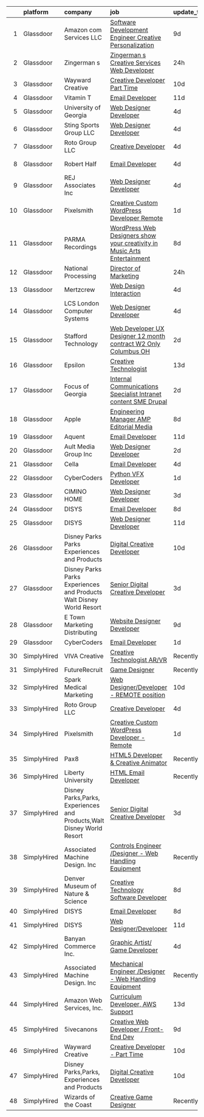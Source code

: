 

|    | platform    | company                                                               | job                                                                                                                                                                                                                                                                                                                                                                                                                                                                                                                                                                                                                                                                                                                                                                                                                                                                                                                                                                                                                                                                                                                                                                                                                                                                                                                                                                           | update_time   | location          |
|---:|:------------|:----------------------------------------------------------------------|:------------------------------------------------------------------------------------------------------------------------------------------------------------------------------------------------------------------------------------------------------------------------------------------------------------------------------------------------------------------------------------------------------------------------------------------------------------------------------------------------------------------------------------------------------------------------------------------------------------------------------------------------------------------------------------------------------------------------------------------------------------------------------------------------------------------------------------------------------------------------------------------------------------------------------------------------------------------------------------------------------------------------------------------------------------------------------------------------------------------------------------------------------------------------------------------------------------------------------------------------------------------------------------------------------------------------------------------------------------------------------|:--------------|:------------------|
|  1 | Glassdoor   | Amazon com Services LLC                                               | [Software Development Engineer  Creative Personalization](https://www.glassdoor.com/partner/jobListing.htm?pos=127&ao=1136043&s=58&guid=00000181bda7312194945f012c7cac1a&src=GD_JOB_AD&t=SR&vt=w&cs=1_8fd87ebf&cb=1656744260258&jobListingId=1007957429995&jrtk=3-0-1g6uqeca4jflu801-1g6uqecajia1o800-6ade1a2bcc406ce8-)                                                                                                                                                                                                                                                                                                                                                                                                                                                                                                                                                                                                                                                                                                                                                                                                                                                                                                                                                                                                                                                      | 9d            | Remote            |
|  2 | Glassdoor   | Zingerman s                                                           | [Zingerman s Creative Services Web Developer](https://www.glassdoor.com/partner/jobListing.htm?pos=126&ao=1136043&s=58&guid=00000181bda7312194945f012c7cac1a&src=GD_JOB_AD&t=SR&vt=w&cs=1_8195a24b&cb=1656744260258&jobListingId=1007977772360&jrtk=3-0-1g6uqeca4jflu801-1g6uqecajia1o800-e499b32af42d88a0-)                                                                                                                                                                                                                                                                                                                                                                                                                                                                                                                                                                                                                                                                                                                                                                                                                                                                                                                                                                                                                                                                  | 24h           | Ann Arbor, MI     |
|  3 | Glassdoor   | Wayward Creative                                                      | [Creative Developer   Part Time](https://www.glassdoor.com/partner/jobListing.htm?pos=124&ao=1136043&s=58&guid=00000181bda7312194945f012c7cac1a&src=GD_JOB_AD&t=SR&vt=w&ea=1&cs=1_e578cf10&cb=1656744260258&jobListingId=1007955167727&jrtk=3-0-1g6uqeca4jflu801-1g6uqecajia1o800-7112ac8b51489fde-)                                                                                                                                                                                                                                                                                                                                                                                                                                                                                                                                                                                                                                                                                                                                                                                                                                                                                                                                                                                                                                                                          | 10d           | Remote            |
|  4 | Glassdoor   | Vitamin T                                                             | [Email Developer](https://www.glassdoor.com/partner/jobListing.htm?pos=119&ao=1110586&s=58&guid=00000181bda7312194945f012c7cac1a&src=GD_JOB_AD&t=SR&vt=w&cs=1_a179dc1b&cb=1656744260257&jobListingId=1007952398975&cpc=1CBFC3E34E2A31FF&jrtk=3-0-1g6uqeca4jflu801-1g6uqecajia1o800-c729f998c69f5acf--6NYlbfkN0DMrcEu7yrtATojKJA7cEzGQ3FdRGWLh0CZQInL4ECGI6k5tN82kdM0cJmh4vC7GggIqKZJOfkwr433VNJt7GeWnC2UmIhTFRbn-81zrayaPj-ukgC7L8r_jt5s0QL6z1MXrzLoijGyMRwJC52lcfuzmJIElBwsfqaUsuDAvkNyZxCIGdU3ROLihm_6EvHSz40XEXwI1LbNOvGimmixOWZvzTZuzQqwazE70dZNh6Ab2C9euIhrKBHOXxSfmvFQFz0FxuONwyhSQaVUlhiYz_SjR-lrUkHhaNYSxTe3KIHY4JnmeaIm_trDKQQJTBey0NeW5Rrcp7jK-CXZMLT40WGpKfo2ryITyOpRCfnxJlV8-hSQ_rQt_-SoSrUnR2VgDgZEaxYbNGhC1xco46D49rkLmX5AWC-bnH3MEmtrQoBPLY71vqFV-umYCAHaJIKANxQZCgUpdYplSrmziAVg4u3ClArqWA5e3Go%3D)                                                                                                                                                                                                                                                                                                                                                                                                                                                                                                                                                           | 11d           | Dallas, TX        |
|  5 | Glassdoor   | University of Georgia                                                 | [Web Designer Developer](https://www.glassdoor.com/partner/jobListing.htm?pos=104&ao=1110586&s=58&guid=00000181bda7312194945f012c7cac1a&src=GD_JOB_AD&t=SR&vt=w&ea=1&cs=1_dc92a558&cb=1656744260255&jobListingId=1007966573271&cpc=BC94DADD91C18169&jrtk=3-0-1g6uqeca4jflu801-1g6uqecajia1o800-e3c49035be86bb61--6NYlbfkN0DdLn5tXN_RiyJSiFodarGZFJKa8s6F6AK0THPBWp05McNH5sQAMcv2hHHUw23Dvy682i9Ugj4QjyYoJKmW5egHTZW7sKL4M03MLhhHXoE0YurYQ4zRbYAwXGhEz2rR3TcTW2d7wmVq0Tq_b28eCj9mRK3um4C4h0J14Pk64CenYkY8ibtFY1et0fwq-5J8LLV4P-bfWcXo6M7L8IXi2lJVHNGVzrX3s6yJSgHXSYTuI1QD1hVuRB2hjA5WhthX1PQY568OJLm2YBiedDhdJtGwaWZhvLGDyn851lGN3Ym8QGeuRWdUZOlYW1U2gvylyLsNhk_nAkeJDhszhNCe6raOkUCBM3KJNOF6KNz2OOm4KV_5Y2HWsO9Yb3O8SqlgruC9MA2R24ZBvfxLHFIs_TVtBJ24GCh3ZTC7IKOn_hAw8EbLN65Wvc_sk6sOQ8u0XopqRvF8y4QApydlAZbDuQN9uuXMOluZI45e5MqSW_vUvLkDsKyUD4HLTbHvO7VkWQGV_IgUJAgSiQ%3D%3D)                                                                                                                                                                                                                                                                                                                                                                                                                                                                                                 | 4d            | Athens, GA        |
|  6 | Glassdoor   | Sting Sports Group  LLC                                               | [Web Designer Developer](https://www.glassdoor.com/partner/jobListing.htm?pos=105&ao=1110586&s=58&guid=00000181bda7312194945f012c7cac1a&src=GD_JOB_AD&t=SR&vt=w&ea=1&cs=1_2f31e481&cb=1656744260255&jobListingId=1007965945473&cpc=6945AE2F4B03E059&jrtk=3-0-1g6uqeca4jflu801-1g6uqecajia1o800-7aa6ed2c7a1666f9--6NYlbfkN0CO3DEfAY9A68AIVwcxeRGvQUfeLcLgbZIyCfLEHxv2SZVKkquo_LQo712HIgkdXbJ-nyzvMI5zAVDDxnBB20dV19Pjqj4grMzYD55erRDGhyKWRc-5yL7nhPy2_nAEKeYIgowmybDNDjYvnbAiTZMHc0zKbFKNkRkOR4dQlsFasbfCPDHFXkQgfJvKytGSIu9huer67HI8Hr_xXjQEEdeaT_l9I4Thmdw747AXDFX8uL05KzNDM5JtI9xhABOpuAXAF-rXiAGCeXsAbfTaf08FwGDeV2RDKH9KaRuikxuwSgKAiSHeDh3vD6q6hK8C9e4CYDEdJJGMA38_svoGzON20quLcgrUi8QpdxIsTUE3MApbY8h-73EMVxz9EdvDuYUmKjZLmQcGKhRGru3gHM7WNNzQIsGgmm2pJjg40CvuwHqFWXkWFsi9naBVeKRoGQIC86EA4U1FfxSuWUYoV5E3DqtC97BqxbxPSqxrVlBK7t0BVF6tSWkOcvH5i03LFCc%3D)                                                                                                                                                                                                                                                                                                                                                                                                                                                                                                               | 4d            | Addison, TX       |
|  7 | Glassdoor   | Roto Group LLC                                                        | [Creative Developer](https://www.glassdoor.com/partner/jobListing.htm?pos=128&ao=1136043&s=58&guid=00000181bda7312194945f012c7cac1a&src=GD_JOB_AD&t=SR&vt=w&ea=1&cs=1_0c44fba3&cb=1656744260258&jobListingId=1007967008548&jrtk=3-0-1g6uqeca4jflu801-1g6uqecajia1o800-908299c00590ae69-)                                                                                                                                                                                                                                                                                                                                                                                                                                                                                                                                                                                                                                                                                                                                                                                                                                                                                                                                                                                                                                                                                      | 4d            | Columbus, OH      |
|  8 | Glassdoor   | Robert Half                                                           | [Email Developer](https://www.glassdoor.com/partner/jobListing.htm?pos=118&ao=1110586&s=58&guid=00000181bda7312194945f012c7cac1a&src=GD_JOB_AD&t=SR&vt=w&ea=1&cs=1_5392499d&cb=1656744260257&jobListingId=1007966987917&cpc=A65DF3A704A48F9B&jrtk=3-0-1g6uqeca4jflu801-1g6uqecajia1o800-08570e393c51694f--6NYlbfkN0CpzDdaQkua3np5pkmj49lKioZwmwxQ-yx5plwbYmV_M5St0DD8rCm1b97fu_mRPTT0lX9fIyOGuKZAagrYpKe9kmVzJG0uc1dRY7ZhFZ2MacIHCknr7RtkoHkGKQB2stR3LEPv25-qcAvPVUzTxutNrVTz7leryGygVgH6ADYWPkuYiKSf2bzRJqaOfiD1EgAVG7VmitbVgAg6RHKsh3TZ1jA-lHKF39drjQPCYByPo_uaM-WDLcRMIXqxzjZtmxB5IPrkORVimyQNPmohV8xBRfhy-ZkLXxRc8ZSasStckUGKnv3ydrzaLmGpnoNqLfqC2ahLKaRiDGNrKxVmi1-JrIc02r4V6neu0uG0SIyouwih9d0nyTCqRxl6Ya3z34CRcnfGwq5rflL1aDH6NyoKcOG1MFu_YbAze5VZD-WWqMxuZOIChdp6rQVbnJD4-_UONIWb4kbPeB4S_gNhFI3mvD_5o1YOWxKleRndcS_ZJ72et4-sN7Xn80sdjT5dgpTdN233ZSgizYKVugxP9whOE4TkP1S1dc0k7tixJWCiXCAmEgWVlt9E)                                                                                                                                                                                                                                                                                                                                                                                                                                                                    | 4d            | Minneapolis, MN   |
|  9 | Glassdoor   | REJ   Associates  Inc                                                 | [Web Designer Developer](https://www.glassdoor.com/partner/jobListing.htm?pos=110&ao=1110586&s=58&guid=00000181bda7312194945f012c7cac1a&src=GD_JOB_AD&t=SR&vt=w&ea=1&cs=1_06cae256&cb=1656744260256&jobListingId=1007966601344&cpc=D69957E0862862E0&jrtk=3-0-1g6uqeca4jflu801-1g6uqecajia1o800-f21f92c11f9636e7--6NYlbfkN0AF_bfm7gzr-f4HtFIOaurJ6VoJjpjfwwjpbPTStdJTja__rm5RFnvmIqP4IgP5Pe9LPH0Wvd-eNmh-svet7uxInj_bsQckp_AgRbUVHkU9u_v3es87Or_Ts7e6a_xbBrm9_L7GMw2LRBWHymCT5m1nvlXN4krY8lr_MJ5t1ZbAHoB0YuYPu8GwjRz08qhPCjps77QhNth8ca4LnjbtuGEZyD3RM-36g2Oe36ihpxV_ydygyctbFAJQrPjtyGExv2h_3WFb722g6ThvCCH4U2pZQfKVI5iJlnMzDhCIJm1csOMGZaKXhX5iPe7EU7Vebp-KEoT2Xz6vtjAoTbgzAr4S1UsZoHtS9R0lFWCqYRNUTg5oaZjgU4KsR8KSmTo-8GxrhBlSh4ggTm-GTv82-Ab8Xx9mgynMdHXLMCC0qp3fRCdzp0_dnfALWzipcLHK8I88JzRi4UQMeCmeA0zDnE2YVBBAQ7tbNl5kFMBe3DJTs79SX8V_T5EnRjQMpJejj94%3D)                                                                                                                                                                                                                                                                                                                                                                                                                                                                                                               | 4d            | Maryland          |
| 10 | Glassdoor   | Pixelsmith                                                            | [Creative Custom WordPress Developer   Remote](https://www.glassdoor.com/partner/jobListing.htm?pos=123&ao=1136043&s=58&guid=00000181bda7312194945f012c7cac1a&src=GD_JOB_AD&t=SR&vt=w&ea=1&cs=1_67fda918&cb=1656744260258&jobListingId=1007973883449&jrtk=3-0-1g6uqeca4jflu801-1g6uqecajia1o800-9ace6d2b283665ed-)                                                                                                                                                                                                                                                                                                                                                                                                                                                                                                                                                                                                                                                                                                                                                                                                                                                                                                                                                                                                                                                            | 1d            | Remote            |
| 11 | Glassdoor   | PARMA Recordings                                                      | [WordPress Web Designers  show your creativity in Music Arts Entertainment](https://www.glassdoor.com/partner/jobListing.htm?pos=113&ao=1110586&s=58&guid=00000181bda7312194945f012c7cac1a&src=GD_JOB_AD&t=SR&vt=w&ea=1&cs=1_b53a6062&cb=1656744260257&jobListingId=1007960095074&cpc=654405A9B1E0A9F5&jrtk=3-0-1g6uqeca4jflu801-1g6uqecajia1o800-a51dcf66eccc53eb--6NYlbfkN0BMd6i3W3qmAtDke4ZitYLMBEMpVvOQU_aO9JUqgRRkgwDvgaVV8jWDDkXv0s9VdhdFtp8vgpc7Xd14geBqCVRfeb-Zk2gFUWrnzfN3CO7_Kshg7e9lFPeLlS31PbWmaUmDuWqBwBaZIqP5E8OfSbZVpgw5zRAc4LpRHBRqxyh3tAhzUrHfLFIfhkH6S2Qey-aBgi1zYNx9Cydf2IpPlF8z5bRk9Z0ydGA9Z2s-JL7EKxjvNf6w4NZ5eR2EmQDC90M2jsUIJU1jSggVi0yBq1R2Vcys5HrZwvfh5SRXXDZeefiZce7LKepKCbBeiOKi9vuqVTcwkYUQ23R_a-SvHJqLmVFSIwrF1ufXXgyX1dfQZJgEtiCq7AjPoZ1haptOKXCHxfFtoLouKtU0xaMd940yrk_1SSxXAzy9gjD2qY4hS7g2xP7hlWZySTyQfzqAziyT0sSfZjFkVHPUs1TQl_sT3qc2QB-KZLVUYyXOoIBwfM6fRJA1AkeaL-VJ6QCelWJYfSGTmB-TuvK8VxwjXiaDRw6pFZ_qOKtVwtRyj8ci1jir4fjLy0IA)                                                                                                                                                                                                                                                                                                                                                                                                          | 8d            | Remote            |
| 12 | Glassdoor   | National Processing                                                   | [Director of Marketing](https://www.glassdoor.com/partner/jobListing.htm?pos=108&ao=1110586&s=58&guid=00000181bda7312194945f012c7cac1a&src=GD_JOB_AD&t=SR&vt=w&ea=1&cs=1_74c7c677&cb=1656744260255&jobListingId=1007977138003&cpc=56632219D727AB75&jrtk=3-0-1g6uqeca4jflu801-1g6uqecajia1o800-6d6f707b5908e389--6NYlbfkN0AO-lx13pzomzdSppJUWL3QXsQT8oyFk4U4LWH8QC50CrDq5yYFSZNdr26fTPdLHOFKVZPdlYLo1IaTRkYIGgI_YwYyqsfJtMVufTWNTKnHVF1BsPvhHGsylWkiZoeyOUkq_eQbPbxumGnPE18HOxHfD2_qP8-il6C_bgaq7Kw8FtqrOuXUvVCSVV5rbn-6eXne49yDLxppTQIZJOboxU3N6WZg1ZCYRN0_OG3eI1BSQVDWv21FxnZzNuFTxiwLLir4NDhGcvek_GGRmMSbcisWeE7t-dudDCCAyAymqzDy-k8zC9PChMpRyoA3e9P8Zwvl5Vx8uGijfyhsCcBPGK7AVXgOLcgADgDB9xo3go5rI65CkchUs3_gdBhufWHy1baESuBUC7X8Cat5yvsTAPbMXwgzpaKOlBp2MSKzr5J9I1zw0F1Sf1PIoLKYyEX4ogTv3dnOHxh4Y2zMjt05EZewfbOpDOyVt1sll-sHHP5uZVnzU3MaYtn2vm_4NBBUXyOwRxQpD_p7zg%3D%3D)                                                                                                                                                                                                                                                                                                                                                                                                                                                                                                  | 24h           | Orem, UT          |
| 13 | Glassdoor   | Mertzcrew                                                             | [Web Design   Interaction](https://www.glassdoor.com/partner/jobListing.htm?pos=107&ao=1110586&s=58&guid=00000181bda7312194945f012c7cac1a&src=GD_JOB_AD&t=SR&vt=w&ea=1&cs=1_ed2ddbcb&cb=1656744260255&jobListingId=1007966236424&cpc=8A48E7D5890B96AC&jrtk=3-0-1g6uqeca4jflu801-1g6uqecajia1o800-d7b203b7847f2977--6NYlbfkN0DE-WsZ-E3KFWF3Vy9cHNPRyT9oUaNiOs8Aj2pBswgg_UihWvJc2IKLsmDR5GY5w7YP7oCUHMvOM01OcB-YNU1bs6twprF5ntZxLVCRH2oMJUu34ecslfq5H5bp8dBx3WcmM81OYSb9qzXI2VSdSvdiajaXK6Q405UmUx9sHJAuFPPOcRL2l3G2rA0xFX5jC3cvtJsiJKJ0e6jt1KXehQc9Frfl7WHXQv-xKky4CYF36NEQXEXMugdLLULSkz5zQErLLJbEO5WLiVpVl3TBS3edVHJFp9Xk46e8K02xmKWN4kjN2uKH4qtvDOq0BuuF9OsKAx3egHPcmlnSpqOGvpJ-RhcLepDRGNmsaru_VB4pehHhf6V-xDyvTgaZ7Pw5RKKHMYdyodOL0zDceA7dEIvISwLAP6t9_mGOjQmwc0A3pMipy8Y1fVKjhrOCQoXfxdXoJotmAJxAG_QyOlbYWjSjHVHSLa8i-uLRnhFPz3aa6mrOA1NdRFnnSUeywdRC3urA8UdC5wtWvA%3D%3D)                                                                                                                                                                                                                                                                                                                                                                                                                                                                                               | 4d            | Orlando, FL       |
| 14 | Glassdoor   | LCS   London Computer Systems                                         | [Web Designer Developer](https://www.glassdoor.com/partner/jobListing.htm?pos=101&ao=1110586&s=58&guid=00000181bda7312194945f012c7cac1a&src=GD_JOB_AD&t=SR&vt=w&ea=1&cs=1_56c1c8f3&cb=1656744260254&jobListingId=1007966579486&cpc=A30768B7258D0A01&jrtk=3-0-1g6uqeca4jflu801-1g6uqecajia1o800-b648318ff084326a--6NYlbfkN0CckLY1Y7Nzm7RAXoTq-bvgsovIKUj47znE7HlWw5vlrDWT7l6GaPFsZiavTqzdiZeSaDW7SoWiDl4lnuPg_HOva0V4T7MKe1KwuLmhtBa1yw91o-2mgcMY33eeB5JpXn0qZHVHlA-q4sF9I383nlbjXZ9u3j8E8bBNXs1gKxBSDcuT3G2NZQBgBxiizMCS-8QAFfJN3_kO9bYBcyg7eHzF_urJXWn60PYhX2MTEGjXwYhyP-runXYOXauna8LLylySWFlArRrICgYwm9Kj4xjJaw69QGCujuV-v51HsPTBLE105-fEi0NSRfYI5MikL4gcBTTT16Fwj6fZt5_KCjZ3ZoHy3s6OEP05y2HOwpHg_QTRoctuUfvbgKUtt_Xklf-28BraPZF7cz5JCrwgkkk-vmUK7W48lre4loICtx09INq3WHngojnUv6xhQAShkqGyPIdcxWq3mz_-jszX9Lxv0m1IrvPr6uDdPnEnzkbud3QQSMrgvFHWpetr0_r9wpJE0VXk-WgamEnkp624r1OQxMiEE2nYm6L9LvVYJwn2ZqbRl7JOt04nhPdgfH4kZ8yQWZb5NSYGEAputytKIyjEfIeB01oxfbVwEbSXmXe8_6Oj1oIYT7vWANmEouG7j0dKsx58b_AXcWIPSnNdALMP8f8sl6Aug0HiMbo5XVW2wezjalVAb45nLW9SMr8IX9ItYMkpaZDDRkwJlnTMz6Kto4_r9NbUj8ZOSShKq-HZEeFCsvFsQMxUG11bqdv61I3bSa60umveUQ%3D%3D)                                                                                                                                                                                                                                 | 4d            | Cincinnati, OH    |
| 15 | Glassdoor   | Stafford Technology                                                   | [Web Developer UX Designer   12 month contract   W2 Only   Columbus  OH](https://www.glassdoor.com/partner/jobListing.htm?pos=116&ao=1110586&s=58&guid=00000181bda7312194945f012c7cac1a&src=GD_JOB_AD&t=SR&vt=w&ea=1&cs=1_dac82fdd&cb=1656744260257&jobListingId=1007971130812&cpc=59DEFF8D475298C3&jrtk=3-0-1g6uqeca4jflu801-1g6uqecajia1o800-e39db80a9aa7d04f--6NYlbfkN0Dh8yKYC7BtZqCs9O06EjIceWgqnuO8KhgnlZL1JbrNEHyUzea-VWsO4AwzTdDq9oex065CnBuZNi2Njet5iSmUKf_4dXYsBQuXAST_qHsjnIiLdW8H6Zri6wTXtMqX7wZhvVxEvwAmrGQs9gsj-p9DAyrmFS6ZB_LWZ8XsPhSs8hx2umGi0Wp7uLPmKScGxkuBFuKXsI4HlkDRCOm4deD3OPdmmjF4MHAcwmmd4P9god8xG3ewWXqx2_D09yfcCKHLMV5I5_jiSRveIeycMKKvo0p0aNSTnOqQCdUnrIxhZqEEdovsKt8N2o4vwvAoAdl1cTLliK1BaQ6OcXXpVyw2-Dh6VJ0WfSAR2BXtyqqOfNxXwdJuj28UYWcJgGubDxNDhHE8ILzFiEib0NXbAbk5FdCyb3BN-l04EN9fFPF94MuJXjTac-fjxzSR87b6rDC01hohqZ8v-UWeh69VzhP7Jl7f7v33XHJgryCN5V0GpvZIcjgqyO4C_fW4IFyriwUQdHuFczjI9lSTz_GvM_SjsOCwcSL0B-JeWl3xVK8R2CBiSbbTmrkmvpxjc-NrbPQ%3D)                                                                                                                                                                                                                                                                                                                                                                                               | 2d            | Columbus, OH      |
| 16 | Glassdoor   | Epsilon                                                               | [Creative Technologist](https://www.glassdoor.com/partner/jobListing.htm?pos=129&ao=1136043&s=58&guid=00000181bda7312194945f012c7cac1a&src=GD_JOB_AD&t=SR&vt=w&cs=1_1fdc8a5a&cb=1656744260258&jobListingId=1007948866019&jrtk=3-0-1g6uqeca4jflu801-1g6uqecajia1o800-b443488613248c63-)                                                                                                                                                                                                                                                                                                                                                                                                                                                                                                                                                                                                                                                                                                                                                                                                                                                                                                                                                                                                                                                                                        | 13d           | Chicago, IL       |
| 17 | Glassdoor   | Focus of Georgia                                                      | [Internal Communications Specialist   Intranet content   SME  Drupal](https://www.glassdoor.com/partner/jobListing.htm?pos=121&ao=1110586&s=58&guid=00000181bda7312194945f012c7cac1a&src=GD_JOB_AD&t=SR&vt=w&ea=1&cs=1_e6ca318b&cb=1656744260258&jobListingId=1007970620463&cpc=47CFDC01B3F81FAC&jrtk=3-0-1g6uqeca4jflu801-1g6uqecajia1o800-eee984cd4eae9f4f--6NYlbfkN0DR1F8Dqh9Amlt1EdCUfI1lfHfSonebT4NG7XnbK2FwiOTI1I9MIcID0W60ejMmLa3IG-8m3IrkyrVfnA-UmObZMj5PrxY1xBMKGsiABHg76DHovhcwe3l_tsChoJ6oh7FfRqHrsY7VKUWYTI01ItJHHuzqQtwRVhC4mCQrbAGn3CkeqKvnj-h5n2KgoVkbrYqcxHd88kCZ41wsnU3YV7uwG67XnQmyrNbgt8TwCtuQBYcA6uUqINd35YSJpF48e9qonwk2YSZJCyaIsd0IRTKdC7glTfX1ItNEjOPNEmWphcrTS48HglVg8l69GdduhqYa9dIIgurpp4GDD7CbuT8cip2UFntxTuR7pP1mvEnZK6215h4hJgNecXLqh_QpijJOhcjh98byeCw1RJsziKWioJfrYwkHUlWlLubh5oETf8okFL70EbY0rs7niOTApeBiQFAmviaoHdD-C7FIQcVlGuPhf0z28obEQgPx7MPci-2uMtHohuYEOZWJHqdhZ7RHZYY60pN39nedwv6dkup5_AFMRluSVO17Au4LXTiwuUpstDf2ZaSay7_ObIKJd84%3D)                                                                                                                                                                                                                                                                                                                                                                                                  | 2d            | Remote            |
| 18 | Glassdoor   | Apple                                                                 | [Engineering Manager   AMP Editorial Media](https://www.glassdoor.com/partner/jobListing.htm?pos=115&ao=1110586&s=58&guid=00000181bda7312194945f012c7cac1a&src=GD_JOB_AD&t=SR&vt=w&cs=1_0915b0b9&cb=1656744260256&jobListingId=1007959218548&cpc=F4EED0218A761C36&jrtk=3-0-1g6uqeca4jflu801-1g6uqecajia1o800-6e576736d74979b2--6NYlbfkN0BvKrLyj5gPmtZO9T8euul8TCxuuKNOtzRJOomxnwSEodTz2Bc-sPZl1dBMH13w-jMcZfuZB3jLNbWhLzAFps3tj04BGBcI8mHT1HtGyFvlKD8xoyVc__8gOnNN3cRthL-go24DMnne2OsQ4GX3ezosJi0JTm6nuMxyeN7h_xG7BK29maRab_6wLK-O7yWlrjWNEUp8gSwvTV_ObHWx6u6yTjFhGJxWbxSY35saw9HPpMdpnYWaL4Ah9E2CGThzdkX-4px7epKUEzU6tsghslRlx2zKE-R9JVI5I_w-ReKkXHTw48LB6spcMUXhTFhdKXBr8aUlf3lvpD69rI4a1b2_FN48FVL1zmBG4tZR0fSy21dt8FC8Hk6ZOSWB-316PZRET5mYh7cgyVHYBL0UwBDRf2OwGOzacuY2-6zBzTrrp2xS_f7S7GQ3m8B-upgM_XZHPdQab4wFo1RGZ784ewi_8wJg5QXR3WydlKij-2cZklnWe78QY84uARL0YOzi4p-UyIHfJynHMx6V_Ip5GeF36LGGfqKDlFYQxfdXkKhRJB3u7zp9Y_R1XjlqO65ODzOjCFbcGeXUJ9ssh7ilbOahrv2SPW04NPlkYw_Q7cciwhUx_q52fZeOWLtsQmOZXxB0IPSrz5v-208TLP8oHWl8yc48Y9FzfxB-1HTpwJO_vk0fjZJegRHv8ptxlFI8TARKrzLlGjK4weCRd0ilhi5RDq9dWOqxXb2cSpW4mteEytGyzlaKRBkdyMAtM25Br3dCr6ffGyKwyoIqk74rL6hPN8daYpFHyoKQOJ7lRZwtOgVIgrcdpXTD1NDpdnVh2zQIh-QEPDeatb3JoE64-gbFaB4-hQfAlath5dgdceAqw-3Sm8CivNWQt4_AVxGLeArwYYCaST8ku1--iyVF3zP8h45jaMH51nTZuo_euYUR_gtuuPI_xIyfMFR5uObBxKndQGUrz4Lu7T12_-QMiTIuM20tgukB3C0%3D) | 8d            | Seattle, WA       |
| 19 | Glassdoor   | Aquent                                                                | [Email Developer](https://www.glassdoor.com/partner/jobListing.htm?pos=117&ao=1110586&s=58&guid=00000181bda7312194945f012c7cac1a&src=GD_JOB_AD&t=SR&vt=w&cs=1_61c8037d&cb=1656744260257&jobListingId=1007952573824&cpc=1CBFC3E34E2A31FF&jrtk=3-0-1g6uqeca4jflu801-1g6uqecajia1o800-68efd4b299b32150--6NYlbfkN0DMrcEu7yrtATojKJA7cEzGQ3FdRGWLh0CZQInL4ECGI9gD0Wolx9R2v-Aex0-GK04gGr-eiXey2i92pIbQIQS7Cy9CQdYLHYVx2I5WR15xr8Qf-WU4n97IOUPhk0K_9Bj3KVlD2SB-Xt_VWquicKOnj5gJTTMDe3J266M2V6nIe2FJh7MtZvvDL_yr_mgXn92-GI_AmoX8wux-Ukpv1FwjUCvyN6PRl1TuIr5nPbEscTaCOdDZvpUiiP9yV46ApQ4Wf8214K3BKFTg6YDxM03ekbdsIUPutBefg7gIK2I_Y67KZ5gd8eli9godFcY0-yxbzz3JXe6YpC8HgwQu1hYyG1wq723DcVlpqcL__i34x372fL45OvGqx3A82j7RV0joTi-3Gm3Qexob85ecO7fzQBy2kvvuX06C_ZmINKS64Ra-yjh97mtHAPqhbzW0ccdUuPkdURR0dA%3D%3D)                                                                                                                                                                                                                                                                                                                                                                                                                                                                                                                                                                             | 11d           | Dallas, TX        |
| 20 | Glassdoor   | Ault Media Group  Inc                                                 | [Web Designer Developer](https://www.glassdoor.com/partner/jobListing.htm?pos=109&ao=1110586&s=58&guid=00000181bda7312194945f012c7cac1a&src=GD_JOB_AD&t=SR&vt=w&ea=1&cs=1_4ab30a31&cb=1656744260256&jobListingId=1007971209437&cpc=444700D72F2ECBCE&jrtk=3-0-1g6uqeca4jflu801-1g6uqecajia1o800-15d0024a41076919--6NYlbfkN0DWtRa9NJfjQIs4MWRRqD4F41esfMsK79cV24t80VXfzUKS46AXk09jx4YiJuz60CB9eaJIJ84EIGjfY63FMWHNwYVpioUX5sT8ZtAev9yfSuAU7ZN8eLktaO8qeWLBMjE3Gx2XRNOQgYLafgNRvlOz8zSfKLO9_nVU5y_8xVz1BAX2G-xhBUGsWfrNYmz2X7M6H8TN7Vy9ylOxUOIz5tHakIPgYVxnnyAIE3B1wSKJit5rvE7nQQKDPpmoSbPyy9S1D47q0RpLQz-jRR8coBHfqYJrm_GcAS-bvxgH1G9_W57CT_MeGBpmnHXIFBMv8VIare406tOH5xsLv_jFwb9gLXQPzFdvoMYpaqUhWC5Ieoao-3OU2QZC7BRkuR_hVG3hT_0HkPyYK3CShAUBCbXuJ5WYmzLAwW7iq5HMW71Jb4xxCFRuWc3vkj1d8WqXVYMS4QCnBzPSFiAW34SW6i6srMtQtq75RGLQCty1oQzsZceJPceNiJwGmLrzVoc1cf8%3D)                                                                                                                                                                                                                                                                                                                                                                                                                                                                                                               | 2d            | Remote            |
| 21 | Glassdoor   | Cella                                                                 | [Email Developer](https://www.glassdoor.com/partner/jobListing.htm?pos=114&ao=1110586&s=58&guid=00000181bda7312194945f012c7cac1a&src=GD_JOB_AD&t=SR&vt=w&cs=1_6f89a041&cb=1656744260256&jobListingId=1007966590061&cpc=AC285F3A3ECA6BB0&jrtk=3-0-1g6uqeca4jflu801-1g6uqecajia1o800-7f36455821577555--6NYlbfkN0ABL5jwqrJX8j4-zsE1pdctockIOMh3bUiDojLxDHSgfnyfdrl215GIT9Vdrv6w9UlNAQDe9zgpwkRXFAZA5RALH8YE3RIAvvXzonzkZLfOerjsePMXvogECXS4c0ppzz40V83eF5oGg6bBktiSeaQIe9_A--3_Y5nLzkkj9onER-eZIhOaVVd_9HOwuH4zVbnziUDaQ7XAXeVec2YJLqA4wLTWEANDLKBlYvUjpVamscPo3ItGDohONXZzmhes-8QrplHGylQpQM3sEVM2Tz7N6WAF_n3rZEA4Daq41iIVE1OuLt1O1lc-PyZdb2aYE9FKBqDVS4dMidiBANDPbo85s66CcmXWwEXNz360ifSInJue7qtk-siCSIP6rpJ2RgXkD_UBo8MA0sVXX_jKKUUI4y0j9IWr1xI3L51ptMtA-cGS7DX_w1Zb0IKG0SwYJSYjUyBMcE4ROJNFB8CGHTZSwRq0Yu3KkPhZpAgMoParctlCE42VfPa5gqjZz6VsefF1MdHgkR01JQbaoClImVXAd7bGRzxkz-q5tElOxsUpa3s8BhCXT3egaph4zg0Y_LdnLSl7MgkMnNH9i1s3RULdNBHtAMoTx9xgye0O27K4MSDAkExNME0jqSMRHJcP77yoRTEDnAGolO1r9P6JHguNEfpynnFTaJemSAluRmY1D6AHBxcZ9X5-5Og2J_r6Gn854Wmc__nk_z3Wn0vEpSGVRkTiXsU6qqC9wkboazKFB6ZS9Lj-UFF8)                                                                                                                                                                                                                                                                         | 4d            | Dallas, TX        |
| 22 | Glassdoor   | CyberCoders                                                           | [Python VFX Developer](https://www.glassdoor.com/partner/jobListing.htm?pos=122&ao=1110586&s=58&guid=00000181bda7312194945f012c7cac1a&src=GD_JOB_AD&t=SR&vt=w&ea=1&cs=1_82736724&cb=1656744260258&jobListingId=1007974916955&cpc=451933188B21919D&jrtk=3-0-1g6uqeca4jflu801-1g6uqecajia1o800-b783b456dc20f404--6NYlbfkN0CpFJQzrgRR8WqXWK1qKKEqALWJw739KlKqr2H-MSI4eoBlI4EFrmor2FYZMP3muM2QRV5nruVsIqAo83qUygwU-bgOhLH_OgDowbfzMSXVKY1QuXZ4wnoikAnOhCTz50QfWEKQx0acaOcR4Wfy-zr0JUDhEjS6F0wjLcT8A0jEbOtuvhkGyJv7dt5TkDtk1qWnVf3F2XBkxEhqouyWJOCKBFMNu96zB60mySRl6FSNBBCzQ6eKv61jo-rCfbglYVnuvfMuboOfRoNQGTopd56RLeRSrvEXq3Zlw5JSZGrvNR3DeSbXs8o4plW3rKt_wg17-YhE8_bxyQoGxXf2SKK75pmHzOc26HArW0mCJveb3RkPUczhypCPxfRt-R3D9MaAIrSAjrwj1ZW0mWIusgOE8NUkaoInRWZakohQMXlpkErR6VYZ5NwYOmm1vlZjYomaIo8iF6cLiRS9T_nFTdST67gyKjbsgIw4CS0Id3yAiyFpvhTLUzZjBhPelOjJqDz6T4ZvRGrTifPkDNlsPulHu6DSOkfo4wv9N1UHqxJaId5GSLlBmKD2W1HeW9Ftmf4PPldx1Sil9fX0NWkjv5Jyd2cWp9bRvHDjmQNIai-3LNXEluvE2RNlaRxZmm3bZIDrfpeg_fjN2lVUHdBYr2zPUGxxzBJGzjX9q9Vi1t-N2aiNJHbJ_yZxGU8km4nwL4CdJ2lSo22PHp_-6p8Uu_ugoS9q5TxyY5qrtBnTutF_PY8RjKRxEP0EKUq6MYqg7QqeMoKwL01k6ePsJwLAymkNZ2Kezg1cUMkkj5StlS2eqcgDqF1UMnZ6GQv7zmM-nzNLkmtagFURX8sHua94dsVkfTvYAShj3TQs1v2ekxOPC0uXv8tVwMthzh3DsNbf1T0nPnwuhOVe9ZUHSsiAZxcR-HGvkGszzhloTVfSFzGkaVAVhTa9CFO5OVE-GbDkvHRIsVbR_No35QMLOJSX7Pze)                               | 1d            | Burbank, CA       |
| 23 | Glassdoor   | CIMINO HOME                                                           | [Web Designer Developer](https://www.glassdoor.com/partner/jobListing.htm?pos=130&ao=1136043&s=58&guid=00000181bda7312194945f012c7cac1a&src=GD_JOB_AD&t=SR&vt=w&ea=1&cs=1_4669ba8c&cb=1656744260258&jobListingId=1007968748941&jrtk=3-0-1g6uqeca4jflu801-1g6uqecajia1o800-7d7689e683f735d8-)                                                                                                                                                                                                                                                                                                                                                                                                                                                                                                                                                                                                                                                                                                                                                                                                                                                                                                                                                                                                                                                                                  | 3d            | Remote            |
| 24 | Glassdoor   | DISYS                                                                 | [Email Developer](https://www.glassdoor.com/partner/jobListing.htm?pos=111&ao=1110586&s=58&guid=00000181bda7312194945f012c7cac1a&src=GD_JOB_AD&t=SR&vt=w&ea=1&cs=1_f9cf6bab&cb=1656744260256&jobListingId=1007959612224&cpc=8795CF9063CD573D&jrtk=3-0-1g6uqeca4jflu801-1g6uqecajia1o800-67267d1e6d4f95b4--6NYlbfkN0BTYkY06FZEdAAtNWO-eDAfNklmfZymsMF6eFRONl7rAMN5x_2sHrqXfWPo9rHDxSO_gacTBItmqj8iP2XLm6svXGqlrMNfRtt-HhjIcX9OlTol68_PaBuKp86itFR3aU3cLu09zAlloFTdg7-CfHjUu5SRsrgWx5iUH1gnubVqeSptFdILGBHLD_Fv4bw5jcfKngzxjVtJWYL1JzK5IPNc2tNWTfjHbpzds68oWfv2sDRTFAV6VWI_2b-QUs8leGLmm-5BE9Qi9MwRj3fGzeUJBjADxfchtsqXRBPFRUMQUg3YlB9SYqpdT8BGtr88qMBe4oRz4VygLp6FV4kPK4M86P4FkMvU-YA45U6eNeWP1Cz7GcmUtN_iLyrC3CpVsfCwk2_7t4Ppz0rgm-4t2HrDP4CIysqScUdmEyNnmGPHnP1ffH_q1R2ltLJnXmluTezuxf6IzjeDoQuVCwJO6ZxnKPh0izLrc5sXLEa35HSl7Jp5QNmVBnJOEuuQyZkgywY%3D)                                                                                                                                                                                                                                                                                                                                                                                                                                                                                                                      | 8d            | Remote            |
| 25 | Glassdoor   | DISYS                                                                 | [Web Designer Developer](https://www.glassdoor.com/partner/jobListing.htm?pos=112&ao=1110586&s=58&guid=00000181bda7312194945f012c7cac1a&src=GD_JOB_AD&t=SR&vt=w&ea=1&cs=1_555aaeab&cb=1656744260256&jobListingId=1007951671859&cpc=8795CF9063CD573D&jrtk=3-0-1g6uqeca4jflu801-1g6uqecajia1o800-8fcd7804fdf36ad8--6NYlbfkN0BTYkY06FZEdAAtNWO-eDAfNklmfZymsMF6eFRONl7rAMN5x_2sHrqXfWPo9rHDxSOXn9aDDc6oJFJGtfDzNxTi9CLySDrlCrHSJaLREgeV993D6GBaKg7rNVQ9FxGCJu9FaNRP2cEvr3fINsWBncM1u9l6bggpREBzr3e47ICVLK8_kRrJju7mqRRV7VFyTgcQ3oGk43sRUSGPAg9R8BsKRmkDVWeaab6Ctc4f_8I9sDGkA566b6NojCAwg8NGK3njc---_duyMhFHHm5hGPWltNK1ilLTwDVANj3EuxZ3W2VFP13DC_Fb3uqKPvWypLuOJ0lLzX8-6bMAvl5w7Y_-8kIxYzKqSJyY1e40b-g4t7dfF6WvUeyCxDFq2PgcK4p0D1G72SJn-1l2Qor4JlTp3cp6OnURa3x92YdCb72YGajTIFZ_65Jd3ukKNinN95QeAyuMVsq5je4txRIyhjAPb5Vo0NPx1xxUxQrNa7L5tOKquNKtxoOuAXje1XTG1vY%3D)                                                                                                                                                                                                                                                                                                                                                                                                                                                                                                               | 11d           | Remote            |
| 26 | Glassdoor   | Disney Parks Parks  Experiences and Products                          | [Digital Creative Developer](https://www.glassdoor.com/partner/jobListing.htm?pos=102&ao=1110586&s=58&guid=00000181bda7312194945f012c7cac1a&src=GD_JOB_AD&t=SR&vt=w&cs=1_29c9c4eb&cb=1656744260254&jobListingId=1007954528641&cpc=4F748F1840550ABC&jrtk=3-0-1g6uqeca4jflu801-1g6uqecajia1o800-21751419ee34b8d8--6NYlbfkN0DAFTyt7pbDCC2JPO79CSdi1dIb81yjczP5qsKcZIxgiRd1qisRd4re16D_VG3-wzVWT02QtJwWegf68Od0utBGFyPjsdfEihKZFi4gTXDXg0vUOW5QnN9xy_y4cF7t9DnxlGPXNR26x7z7hBbmF3KR3fI2qX8q9BbxwReLqmb8OeNj2uiUBgUfUzUpR9-Rpzng_bFYwVfmvnFdSeMxyevfGtJUCVIYjAwhCUOMG7b8bw9x2xR2yYzzm3lDu1PIHpJ1lAgbK-4RlYZQxVByRg1pMdRdwooMLSTB-R_MZOcGcqnFpER1XDvL9CTfbUJJDhwrSMcwOxfvZ1gdsjFMbAU7aIhLRKeKndOOyzuCbUaROongEWaPqzs4ruGurkZJvWLMYVWHVyDjPICU07NUzSqYfZu2ra_DRdhnP31bmzbaFZA0yb7r12R4E6BT8AB_v1_qPWFido3DuQ%3D%3D)                                                                                                                                                                                                                                                                                                                                                                                                                                                                                                                                                                  | 10d           | Seattle, WA       |
| 27 | Glassdoor   | Disney Parks Parks  Experiences and Products Walt Disney World Resort | [Senior Digital Creative Developer](https://www.glassdoor.com/partner/jobListing.htm?pos=106&ao=1110586&s=58&guid=00000181bda7312194945f012c7cac1a&src=GD_JOB_AD&t=SR&vt=w&cs=1_b9e0965e&cb=1656744260255&jobListingId=1007968374557&cpc=723ADC3DFE402989&jrtk=3-0-1g6uqeca4jflu801-1g6uqecajia1o800-0c41fa19364c8b42--6NYlbfkN0DAFTyt7pbDCC2JPO79CSdi1dIb81yjczP5qsKcZIxgiRd1qisRd4re16D_VG3-wzWhDm8I6gJeaFXQlyLRH8rW_Pm1Q4PwRCnDfyZC0coS-fJQ0eHGmHrAgsJSwqJmlDRnGp3BRSN3eQz9428at7cYmX4-YPGeE3EHl-DFcLd0WWxfye_PNE6IiUn0cWTzomO5YM35cZhCd3F0zBAFrB5EiXxYXdNS2L2oonX1Vin6PMzy3DppgQchWvJv5SUdVVvTWESMlRGvmfcBW1UO9iPlXnzRCwzV5N8-bRse1VLD0YQ_llVLJSGbMpP_N9caFpbXN12kSQBacMBWcaErJb0PMI426Atz_LzPPOro1nun223s_1H1J5HFCCuxvi9joARpWdx8sPo5FUtr0jvJyGIkYyYRgkn2ATRqtle4EnDpvb4kL_bm5avyVNZ07W-8hfqzgu9skplUAQ%3D%3D)                                                                                                                                                                                                                                                                                                                                                                                                                                                                                                                                                           | 3d            | Washington, DC    |
| 28 | Glassdoor   | E Town Marketing   Distributing                                       | [Website Designer Developer](https://www.glassdoor.com/partner/jobListing.htm?pos=103&ao=1110586&s=58&guid=00000181bda7312194945f012c7cac1a&src=GD_JOB_AD&t=SR&vt=w&ea=1&cs=1_1a3c0799&cb=1656744260255&jobListingId=1007957283512&cpc=0A88B0016E52E137&jrtk=3-0-1g6uqeca4jflu801-1g6uqecajia1o800-4bbd83eb6e4fb58f--6NYlbfkN0DTBwQIIqOZriTQlyDC3H4r-aRFxwE0g-8xC_c1L20femK_v-xx8idUgDFaEkHZGGPo64Ec01lRNvcrWg9vUMzq8DQF090pDZrfXfpS15vhYnHpE5LiOgmUKLylryTgIoKhYh1Es_DSxvBax7J2h7NVROQAsGMShl2nChjPofwzXbZSdR33PonxtWbvuTfAksZVzX7AzpBtKGPq-2MSbuRqpHPZ6l8gTkYX5plRcEJMjITO9sjL3U7asJ7kJyS2iEUj9inmF8KxnmwsoyLkBvOHTqItCSL4Jkmr13KE1srJW1V1flhRHiEMz66hGl3HR8tdfZw7cWxfuqZUcAj16Q0AXtpmuGuDafOq0jO4UVNgTe2l_ENoLCyl-kW52orWqSXh1FMDlKXQ4M2gvm03zzaypzFWcfN8LbOrsVJvHuxv-TfLPYxLwFhOl9DC_9UJ81WdXBSzKHLc2FuFz4SOhpT7H7kOWJ2uzDl0_hH8QRzEcgYCZhPhqqSiLBwe6YpdIsHS12gyaF2z1A%3D%3D)                                                                                                                                                                                                                                                                                                                                                                                                                                                                                             | 9d            | Elizabethtown, KY |
| 29 | Glassdoor   | CyberCoders                                                           | [Email Developer](https://www.glassdoor.com/partner/jobListing.htm?pos=120&ao=1110586&s=58&guid=00000181bda7312194945f012c7cac1a&src=GD_JOB_AD&t=SR&vt=w&ea=1&cs=1_f9b82140&cb=1656744260258&jobListingId=1007974917194&cpc=451933188B21919D&jrtk=3-0-1g6uqeca4jflu801-1g6uqecajia1o800-bd36ea244a3a6640--6NYlbfkN0CpFJQzrgRR8WqXWK1qKKEqALWJw739KlKqr2H-MSI4eoBlI4EFrmor2FYZMP3muM2QRV5nruVsIqD4W5hgCnJyvLVDuRyeVCkb3CJWyogpkzbYOzjPKt-PPUht74ZzbArJvJJfhJnEvdNL3n1vLmwZkvXfVQsMuul_y5H1Xxr331BaziLJbcLh2OE38SHhrZ5f2q5LqEVdoopxLgZZRgCuKpqowzkOwfMYvGTOGmEy833X4YSjdHLokELv2dmt5gIlwmX7n76m7x_u-gOg6gEPyjUueCrVCGr9G5_kyFARRKLQSaom5VBGiRWLkAshWVDUdAfTqTG3Qe_pHUUzMADNEGC0eT6P4nfFCpYjqBjlxvCGa-Ke8sEsvnk-f1vs7rPv7kbHu7rId_PVrX4DndYmLnbaIFN8ec0HXh_4hy_gwr9cQPc6uZWlofPaL3GsgtwIeLVnhyXZenjSrZJ1iPAcgMeBTOQGyHfCRZqV2-Hlglyiz53cxIaRkVRsl7zUA6eI1POnNpV41hdNgljjtSsUFkkBt2fnif4IZAeFWsTJIr1h8V7TktlnKxzPsy1NkXtdm7nUBukxCQ7eP4BIObjjRZwIN0AT1AJZYVJW-aWR2zXAzA7jXgj1rGN9EiaQI7BDUM5k4cSUIaghuTye8nvcz4s3QdOoDmOHuZ_-XoQRjx27zHTE-fYnsJ85s5troaeUOMqKuogbXBcKpmx2h_o3WX7mpDcuV-OHaHAlrSwFg3tHOalmLAFpHyPZ91Kmw1gZNPeLnkGr9VwzGMI5WI0YjxasQ9RfAOVbPqE_brLf123DZBBbMBBo3wpR44VDxygNwPaAZI9dGJv4jw8fS9_5doKQv0Dwl-VQCV4BtOzH3mrQny2biHjk97dWlVSyB84Y2Nz7GahkUvQ5EwBKHZTqJDSXn-1hFTmTBY8aNWTDCVWIlcMVH7GldxiRUgelUbllOCvkVixfBlkaZwknhlB5ANdQzkNkQMU%3D)                      | 1d            | Atlanta, GA       |
| 30 | SimplyHired | VIVA Creative                                                         | [Creative Technologist AR/VR](https://www.simplyhired.com/job/p0OjKpZYFqEDrYTC-w5BnhiQTQ9Ovynfm1bAYOt-m6IG80wbJi0OFA?q=creative+developer)                                                                                                                                                                                                                                                                                                                                                                                                                                                                                                                                                                                                                                                                                                                                                                                                                                                                                                                                                                                                                                                                                                                                                                                                                                    | Recently      | Remote            |
| 31 | SimplyHired | FutureRecruit                                                         | [Game Designer](https://www.simplyhired.com/job/v-qFjBsGwOAPQZTVGsbuJfAkj9fD6uwygef5quJQul7zQ--9C0S2Eg?q=creative+developer)                                                                                                                                                                                                                                                                                                                                                                                                                                                                                                                                                                                                                                                                                                                                                                                                                                                                                                                                                                                                                                                                                                                                                                                                                                                  | Recently      | Arlington, TX     |
| 32 | SimplyHired | Spark Medical Marketing                                               | [Web Designer/Developer - REMOTE position](https://www.simplyhired.com/job/GuliR0XO_NeAtyAKDg4CEZHB3ggiKGO7WGmamSrwcPxu6vDt4drqVA?q=creative+developer)                                                                                                                                                                                                                                                                                                                                                                                                                                                                                                                                                                                                                                                                                                                                                                                                                                                                                                                                                                                                                                                                                                                                                                                                                       | 10d           | Remote            |
| 33 | SimplyHired | Roto Group LLC                                                        | [Creative Developer](https://www.simplyhired.com/job/gpFkAtatUdhV-Xolr99LhiC3xtgVCZ5pTe4flATKO_8KW63a6t0Yag?q=creative+developer)                                                                                                                                                                                                                                                                                                                                                                                                                                                                                                                                                                                                                                                                                                                                                                                                                                                                                                                                                                                                                                                                                                                                                                                                                                             | 4d            | Columbus, OH      |
| 34 | SimplyHired | Pixelsmith                                                            | [Creative Custom WordPress Developer - Remote](https://www.simplyhired.com/job/CSMe5ZOiD_hcyiyf1R0d0crfmboeiyB266PClwOQXhmqnPgx6T0RvA?q=creative+developer)                                                                                                                                                                                                                                                                                                                                                                                                                                                                                                                                                                                                                                                                                                                                                                                                                                                                                                                                                                                                                                                                                                                                                                                                                   | 1d            | Remote            |
| 35 | SimplyHired | Pax8                                                                  | [HTML5 Developer & Creative Animator](https://www.simplyhired.com/job/DcI9boA9QAGhvEhJ0nrKDcXbjJdV-Xc9RNA8XU8-WgXmrk0-CIjjnA?q=creative+developer)                                                                                                                                                                                                                                                                                                                                                                                                                                                                                                                                                                                                                                                                                                                                                                                                                                                                                                                                                                                                                                                                                                                                                                                                                            | Recently      | Denver, CO        |
| 36 | SimplyHired | Liberty University                                                    | [HTML Email Developer](https://www.simplyhired.com/job/eiuqa-nYZj4HuvTLRRJ7baHagOVr6te1yaP0tpWemQUOxM68dGFAMQ?q=creative+developer)                                                                                                                                                                                                                                                                                                                                                                                                                                                                                                                                                                                                                                                                                                                                                                                                                                                                                                                                                                                                                                                                                                                                                                                                                                           | Recently      | Remote            |
| 37 | SimplyHired | Disney Parks,Parks, Experiences and Products,Walt Disney World Resort | [Senior Digital Creative Developer](https://www.simplyhired.com/job/EOkE7zRkZ_yrxBlVFMWHRGwye4QvIvs098vZjiwBv_gHREGAn-6jaA?q=creative+developer)                                                                                                                                                                                                                                                                                                                                                                                                                                                                                                                                                                                                                                                                                                                                                                                                                                                                                                                                                                                                                                                                                                                                                                                                                              | 3d            | Chicago, IL       |
| 38 | SimplyHired | Associated Machine Design. Inc                                        | [Controls Engineer /Designer - Web Handling Equipment](https://www.simplyhired.com/job/iK0kyM3IlVtiPO41wje1x2-evlu3rt5ztJr6E_2pjcvfffQPX3zl5g?q=creative+developer)                                                                                                                                                                                                                                                                                                                                                                                                                                                                                                                                                                                                                                                                                                                                                                                                                                                                                                                                                                                                                                                                                                                                                                                                           | Recently      | Green Bay, WI     |
| 39 | SimplyHired | Denver Museum of Nature & Science                                     | [Creative Technology Software Developer](https://www.simplyhired.com/job/JtSOivBVssknbW9wmjalz45e0VQ17V5w1BrmYnpxbRxaiOYKWgjvMw?q=creative+developer)                                                                                                                                                                                                                                                                                                                                                                                                                                                                                                                                                                                                                                                                                                                                                                                                                                                                                                                                                                                                                                                                                                                                                                                                                         | 8d            | Denver, CO        |
| 40 | SimplyHired | DISYS                                                                 | [Email Developer](https://www.simplyhired.com/job/TrwUiN3s6sQhKi3yEGI41z9-hctXc15cMYb4hlQl_5zAqJKmmiuRag?q=creative+developer)                                                                                                                                                                                                                                                                                                                                                                                                                                                                                                                                                                                                                                                                                                                                                                                                                                                                                                                                                                                                                                                                                                                                                                                                                                                | 8d            | Remote            |
| 41 | SimplyHired | DISYS                                                                 | [Web Designer/Developer](https://www.simplyhired.com/job/XxDOFOQk56BqK_T_Edtg1eXErgV3FiQrPuR4nbh4V6XsaSQT_Vhczw?q=creative+developer)                                                                                                                                                                                                                                                                                                                                                                                                                                                                                                                                                                                                                                                                                                                                                                                                                                                                                                                                                                                                                                                                                                                                                                                                                                         | 11d           | Remote            |
| 42 | SimplyHired | Banyan Commerce Inc.                                                  | [Graphic Artist/ Game Developer](https://www.simplyhired.com/job/VwjyPnwKl6eTP3NKXkqNf1K3VwLfAnQn-BHuTEdmR_MxUbpQm1wp4A?q=creative+developer)                                                                                                                                                                                                                                                                                                                                                                                                                                                                                                                                                                                                                                                                                                                                                                                                                                                                                                                                                                                                                                                                                                                                                                                                                                 | 4d            | Pompano Beach, FL |
| 43 | SimplyHired | Associated Machine Design. Inc                                        | [Mechanical Engineer /Designer - Web Handling Equipment](https://www.simplyhired.com/job/jJj9gw0iP4EQzKV7UmabIIGtBE8RPVYcps_lUc__1rAV86PhDEkalw?q=creative+developer)                                                                                                                                                                                                                                                                                                                                                                                                                                                                                                                                                                                                                                                                                                                                                                                                                                                                                                                                                                                                                                                                                                                                                                                                         | Recently      | Green Bay, WI     |
| 44 | SimplyHired | Amazon Web Services, Inc.                                             | [Curriculum Developer, AWS Support](https://www.simplyhired.com/job/HK8u_W1s0Qj0XDr9nNnkhPX9sMTG6alrgg3-o7yRflu5mLBMl-pugg?q=creative+developer)                                                                                                                                                                                                                                                                                                                                                                                                                                                                                                                                                                                                                                                                                                                                                                                                                                                                                                                                                                                                                                                                                                                                                                                                                              | 13d           | Remote            |
| 45 | SimplyHired | 5ivecanons                                                            | [Creative Web Developer / Front-End Dev](https://www.simplyhired.com/job/lmQ-8LoJa6Idu1rgZzI6qxL88C_-SeEApKliZ1HaOjfbZZ5WZmn76g?q=creative+developer)                                                                                                                                                                                                                                                                                                                                                                                                                                                                                                                                                                                                                                                                                                                                                                                                                                                                                                                                                                                                                                                                                                                                                                                                                         | 9d            | Remote            |
| 46 | SimplyHired | Wayward Creative                                                      | [Creative Developer - Part Time](https://www.simplyhired.com/job/q3vrO9Z4pUIh14VjHVVllHF_ysh9GzkcpvNoMHlALIW8clhPPytz-Q?q=creative+developer)                                                                                                                                                                                                                                                                                                                                                                                                                                                                                                                                                                                                                                                                                                                                                                                                                                                                                                                                                                                                                                                                                                                                                                                                                                 | 10d           | Remote            |
| 47 | SimplyHired | Disney Parks,Parks, Experiences and Products                          | [Digital Creative Developer](https://www.simplyhired.com/job/WzSEp3aZlUlPAo67e56kVXNHFC9MGej28czrweFC96Kst1EQR6dh5Q?q=creative+developer)                                                                                                                                                                                                                                                                                                                                                                                                                                                                                                                                                                                                                                                                                                                                                                                                                                                                                                                                                                                                                                                                                                                                                                                                                                     | 10d           | Chicago, IL       |
| 48 | SimplyHired | Wizards of the Coast                                                  | [Creative Game Designer](https://www.simplyhired.com/job/3U5NPAcld9zZ3VOc-NItCD-NzNvgqaZqPjmcmGZRZsaeN5WygOP2eA?q=creative+developer)                                                                                                                                                                                                                                                                                                                                                                                                                                                                                                                                                                                                                                                                                                                                                                                                                                                                                                                                                                                                                                                                                                                                                                                                                                         | Recently      | Renton, WA        |